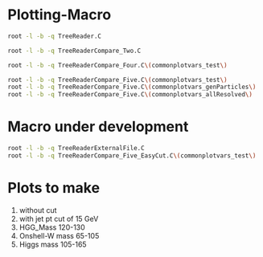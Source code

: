 # Plotting-Macro

```bash
root -l -b -q TreeReader.C 

root -l -b -q TreeReaderCompare_Two.C

root -l -b -q TreeReaderCompare_Four.C\(commonplotvars_test\)

root -l -b -q TreeReaderCompare_Five.C\(commonplotvars_test\)
root -l -b -q TreeReaderCompare_Five.C\(commonplotvars_genParticles\)
root -l -b -q TreeReaderCompare_Five.C\(commonplotvars_allResolved\)
```

# Macro under development

```bash
root -l -b -q TreeReaderExternalFile.C
root -l -b -q TreeReaderCompare_Five_EasyCut.C\(commonplotvars_test\)
```

# Plots to make

1. without cut
2. with jet pt cut of 15 GeV
3. HGG_Mass 120-130
4. Onshell-W mass 65-105
5. Higgs mass 105-165